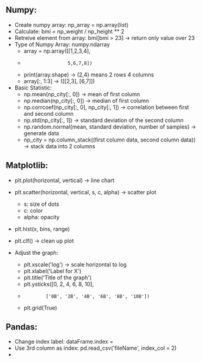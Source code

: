 ## Numpy:
- Create numpy array: np_array = np.array(list)
- Calculate: bmi = np_weight / np_height ** 2
- Retreive element from array: bmi[bmi > 23] -> return only value over 23
- Type of Numpy Array: numpy.ndarray
    - array  = np.array([[1,2,3,4],
    -                     5,6,7,8])
    - print(array.shape) -> (2,4) means 2 rows 4 columns
    - array[:, 1:3] -> ([[2,3], [6,7]])
- Basic Statistic:
    - np.mean(np_city[:, 0]) -> mean of first column
    - np.median(np_city[:, 0]) -> median of first column
    - np.corrcoef(np_city[:, 0], np_city[:, 1]) -> correlation between first and second column
    - np.std(np_city[:, 1]) -> standard deviation of the second column
    - np.random.normal(mean, standard deviation, number of samples) -> generate data
    - np_city = np.column_stack((first column data, second column data)) -> stack data into 2 columns

## Matplotlib:
- plt.plot(horizontal, vertical) -> line chart
- plt.scatter(horizontal, vertical, s, c, alpha) -> scatter plot
    - s: size of dots
    - c: color
    - alpha: opacity
- plt.hist(x, bins, range)

- plt.clf() -> clean up plot


- Adjust the graph:
    - plt.xscale('log') -> scale horizontal to log
    - plt.xlabel('Label for X')
    - plt.title('Title of the graph')
    - plt.ysticks([0, 2, 4, 6, 8, 10],
    -             ['0B', '2B', '4B', '6B', '8B', '10B'])
    - plt.grid(True)

## Pandas:
- Change index label: dataFrame.index = <list of variables>
- Use 3rd column as index: pd.read_csv('fileName', index_col = 2)
- 





